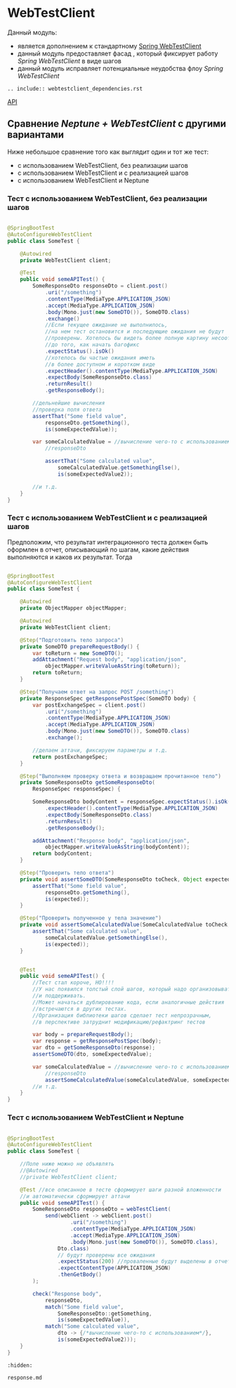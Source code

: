 # WebTestClient

Данный модуль:

- является дополнением к
  стандартному [Spring WebTestClient](https://spring.getdocs.org/en-US/spring-framework-docs/docs/testing/integration-testing/webtestclient.html)
- данный модуль предоставляет фасад , который фиксирует работу _Spring WebTestClient_ в виде шагов
- данный модуль исправляет потенциальные неудобства флоу _Spring WebTestClient_

```{eval-rst}
.. include:: webtestclient_dependencies.rst
```

[API](https://tinkoff.github.io/neptune/spring.web.testclient/index.html)

## Сравнение _Neptune + WebTestClient_ с другими вариантами

Ниже небольшое сравнение того как выглядит один и тот же тест:

- с использованием WebTestClient, без реализации шагов
- с использованием WebTestClient и с реализацией шагов
- с использованием WebTestClient и Neptune

### Тест с использованием WebTestClient, без реализации шагов

```java

@SpringBootTest
@AutoConfigureWebTestClient
public class SomeTest {

    @Autowired
    private WebTestClient client;

    @Test
    public void semeAPITest() {
        SomeResponseDto responseDto = client.post()
            .uri("/something")
            .contentType(MediaType.APPLICATION_JSON)
            .accept(MediaType.APPLICATION_JSON)
            .body(Mono.just(new SomeDTO()), SomeDTO.class)
            .exchange()
            //Если текущее ожидание не выполнилось, 
            //на нем тест остановится и последующие ожидания не будут
            //проверены. Хотелось бы видеть более полную картину несоответствий
            //до того, как начать багофикс
            .expectStatus().isOk()
            //хотелось бы частые ожидания иметь
            //в более доступном и коротком виде
            .expectHeader().contentType(MediaType.APPLICATION_JSON)
            .expectBody(SomeResponseDto.class)
            .returnResult()
            .getResponseBody();

        //дельнейшие вычисления
        //проверка поля ответа
        assertThat("Some field value",
            responseDto.getSomething(),
            is(someExpectedValue));

        var someCalculatedValue = //вычисление чего-то с использованием 
            //responseDto

            assertThat("Some calculated value",
                someCalculatedValue.getSomethingElse(),
                is(someExpeсtedValue2));

        //и т.д.
    }
}
```

### Тест с использованием WebTestClient и с реализацией шагов

Предположим, что результат интеграционного теста должен быть оформлен в отчет, описывающий по шагам, какие действия
выполняются и каков их результат. Тогда

```java

@SpringBootTest
@AutoConfigureWebTestClient
public class SomeTest {

    @Autowired
    private ObjectMapper objectMapper;

    @Autowired
    private WebTestClient client;

    @Step("Подготовить тело запроса")
    private SomeDTO prepareRequestBody() {
        var toReturn = new SomeDTO();
        addAttachment("Request body", "application/json",
            objectMapper.writeValueAsString(toReturn));
        return toReturn;
    }

    @Step("Получаем ответ на запрос POST /something")
    private ResponseSpec getResponsePostSpec(SomeDTO body) {
        var postExchangeSpec = client.post()
            .uri("/something")
            .contentType(MediaType.APPLICATION_JSON)
            .accept(MediaType.APPLICATION_JSON)
            .body(Mono.just(new SomeDTO()), SomeDTO.class)
            .exchange();

        //делаем аттачи, фиксируем параметры и т.д.
        return postExchangeSpec;
    }

    @Step("Выполняем проверку ответа и возвращаем прочитанное тело")
    private SomeResponseDto getSomeResponseDto(
        ResponseSpec responseSpec) {

        SomeResponseDto bodyContent = responseSpec.expectStatus().isOk()
            .expectHeader().contentType(MediaType.APPLICATION_JSON)
            .expectBody(SomeResponseDto.class)
            .returnResult()
            .getResponseBody();

        addAttachment("Response body", "application/json",
            objectMapper.writeValueAsString(bodyContent));
        return bodyContent;
    }

    @Step("Проверить тело ответа")
    private void assertSomeDTO(SomeResponseDto toCheck, Object expected) {
        assertThat("Some field value",
            responseDto.getSomething(),
            is(expected));
    }

    @Step("Проверить полученное у тела значение")
    private void assertSomeCalculatedValue(SomeCalculatedValue toCheck, Object expected) {
        assertThat("Some calculated value",
            someCalculatedValue.getSomethingElse(),
            is(expected));
    }


    @Test
    public void semeAPITest() {
        //Тест стал короче, НО!!!!
        //У нас появился толстый слой шагов, который надо организовывать 
        //и поддерживать.
        //Может начаться дублирование кода, если аналогичные действия
        //встречаются в других тестах.
        //Организация библиотеки шагов сделает тест непрозрачным, 
        //в перспективе затруднит модификацию/рефактринг тестов

        var body = prepareRequestBody();
        var response = getResponsePostSpec(body);
        var dto = getSomeResponseDto(response);
        assertSomeDTO(dto, someExpectedValue);

        var someCalculatedValue = //вычисление чего-то с использованием 
            //responseDto
            assertSomeCalculatedValue(someCalculatedValue, someExpectedValue2);
        //и т.д.
    }
}
```

### Тест с использованием WebTestClient и Neptune

```java

@SpringBootTest
@AutoConfigureWebTestClient
public class SomeTest {

    //Поле ниже можно не объявлять
    //@Autowired
    //private WebTestClient client;

    @Test //все описанное в тесте сформирует шаги разной вложенности
    //и автоматически сформирует аттачи
    public void semeAPITest() {
        SomeResponseDto responseDto = webTestClient(
            send(webClient -> webClient.post()
                    .uri("/something")
                    .contentType(MediaType.APPLICATION_JSON)
                    .accept(MediaType.APPLICATION_JSON)
                    .body(Mono.just(new SomeDTO()), SomeDTO.class),
                Dto.class)
                // будут проверены все ожидания       
                .expectStatus(200) //проваленные будут выделены в отчете
                .expectContentType(APPLICATION_JSON)
                .thenGetBody()
        );

        check("Response body",
            responseDto,
            match("Some field value",
                SomeResponseDto::getSomething,
                is(someExpectedValue)),
            match("Some calculated value",
                dto -> {/*вычисление чего-то с использованием*/},
                is(someExpeсtedValue2)));
    }
}
```

```{toctree}
:hidden:

response.md
```